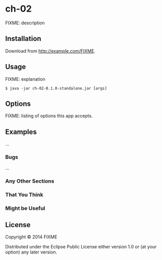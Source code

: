 # ch-02

FIXME: description

## Installation

Download from http://example.com/FIXME.

## Usage

FIXME: explanation

    $ java -jar ch-02-0.1.0-standalone.jar [args]

## Options

FIXME: listing of options this app accepts.

## Examples

...

### Bugs

...

### Any Other Sections
### That You Think
### Might be Useful

## License

Copyright © 2014 FIXME

Distributed under the Eclipse Public License either version 1.0 or (at
your option) any later version.
